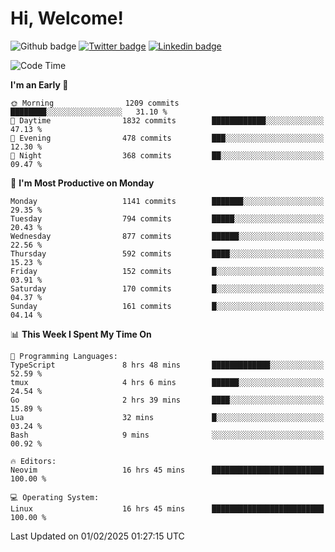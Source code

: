   # Hi, Welcome!
  ![Github badge](https://img.shields.io/github/followers/kraken-afk.svg?style=social&label=Follow&maxAge=2592000)
  [![Twitter badge](https://img.shields.io/badge/-Twitter-00acee?style=flat-square&logo=Twitter&logoColor=white)](https://twitter.com/trshppl)
  [![Linkedin badge](https://img.shields.io/badge/LinkedIn-0077B5?style=flat-square&logo=linkedin&logoColor=white)](https://www.linkedin.com/in/noveanrer)
<!--START_SECTION:waka-->
![Code Time](http://img.shields.io/badge/Code%20Time-717%20hrs%2052%20mins-blue)

**I'm an Early 🐤** 

```text
🌞 Morning                1209 commits        ████████░░░░░░░░░░░░░░░░░   31.10 % 
🌆 Daytime                1832 commits        ████████████░░░░░░░░░░░░░   47.13 % 
🌃 Evening                478 commits         ███░░░░░░░░░░░░░░░░░░░░░░   12.30 % 
🌙 Night                  368 commits         ██░░░░░░░░░░░░░░░░░░░░░░░   09.47 % 
```
📅 **I'm Most Productive on Monday** 

```text
Monday                   1141 commits        ███████░░░░░░░░░░░░░░░░░░   29.35 % 
Tuesday                  794 commits         █████░░░░░░░░░░░░░░░░░░░░   20.43 % 
Wednesday                877 commits         ██████░░░░░░░░░░░░░░░░░░░   22.56 % 
Thursday                 592 commits         ████░░░░░░░░░░░░░░░░░░░░░   15.23 % 
Friday                   152 commits         █░░░░░░░░░░░░░░░░░░░░░░░░   03.91 % 
Saturday                 170 commits         █░░░░░░░░░░░░░░░░░░░░░░░░   04.37 % 
Sunday                   161 commits         █░░░░░░░░░░░░░░░░░░░░░░░░   04.14 % 
```


📊 **This Week I Spent My Time On** 

```text
💬 Programming Languages: 
TypeScript               8 hrs 48 mins       █████████████░░░░░░░░░░░░   52.59 % 
tmux                     4 hrs 6 mins        ██████░░░░░░░░░░░░░░░░░░░   24.54 % 
Go                       2 hrs 39 mins       ████░░░░░░░░░░░░░░░░░░░░░   15.89 % 
Lua                      32 mins             █░░░░░░░░░░░░░░░░░░░░░░░░   03.24 % 
Bash                     9 mins              ░░░░░░░░░░░░░░░░░░░░░░░░░   00.92 % 

🔥 Editors: 
Neovim                   16 hrs 45 mins      █████████████████████████   100.00 % 

💻 Operating System: 
Linux                    16 hrs 45 mins      █████████████████████████   100.00 % 
```


 Last Updated on 01/02/2025 01:27:15 UTC
<!--END_SECTION:waka-->